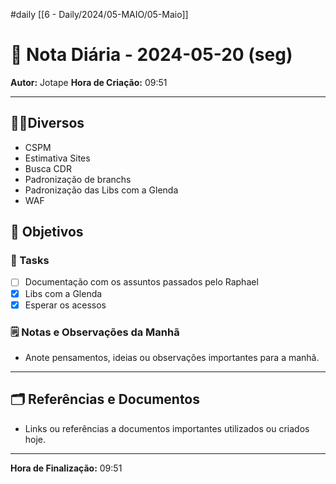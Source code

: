 #daily
[[6 - Daily/2024/05-MAIO/05-Maio]]
# 📅 Nota Diária - 2024-05-20 (seg)

**Autor:** Jotape
**Hora de Criação:** 09:51

---
## 🤝🏻Diversos
- CSPM
- Estimativa Sites
- Busca CDR
- Padronização de branchs 
- Padronização das Libs com a Glenda 
- WAF


## 🌄 Objetivos
### 🎯 Tasks
- [ ] Documentação com os assuntos passados pelo Raphael
- [x] Libs com a Glenda 
- [x] Esperar os acessos

### 🗒️ Notas e Observações da Manhã
- Anote pensamentos, ideias ou observações importantes para a manhã.
---
## 🗂️ Referências e Documentos
- Links ou referências a documentos importantes utilizados ou criados hoje.

---

**Hora de Finalização:** 09:51
